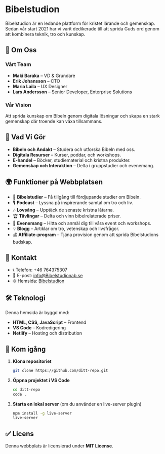 # Bibelstudion

Bibelstudion är en ledande plattform för kristet lärande och gemenskap. Sedan vår start 2021 har vi varit dedikerade till att sprida Guds ord genom att kombinera teknik, tro och kunskap.

## 📌 Om Oss

### Vårt Team
- **Maki Baraka** – VD & Grundare  
- **Erik Johansson** – CTO  
- **Maria Laila** – UX Designer  
- **Lars Andersson** – Senior Developer, Enterprise Solutions  

### Vår Vision
Att sprida kunskap om Bibeln genom digitala lösningar och skapa en stark gemenskap där troende kan växa tillsammans.

## 📖 Vad Vi Gör
- **Bibeln och Andakt** – Studera och utforska Bibeln med oss.  
- **Digitala Resurser** – Kurser, poddar, och workshops.  
- **E-handel** – Böcker, studiematerial och kristna produkter.  
- **Gemenskap och Interaktion** – Delta i gruppstudier och evenemang.

## 🌍 Funktioner på Webbplatsen
- 📜 **Bibelstudier** – Få tillgång till fördjupande studier om Bibeln.
- 🎙 **Podcast** – Lyssna på inspirerande samtal om tro och liv.
- 🎶 **Lovsång** – Upptäck de senaste kristna låtarna.
- 🏆 **Tävlingar** – Delta och vinn bibelrelaterade priser.
- 📆 **Evenemang** – Hitta och anmäl dig till våra event och workshops.
- 💡 **Blogg** – Artiklar om tro, vetenskap och livsfrågor.
- 💰 **Affiliate-program** – Tjäna provision genom att sprida Bibelstudions budskap.

## 🔗 Kontakt
- 📞 Telefon: +46 764375307
- 📧 E-post: [info@Bibelstudionab.se](mailto:info@Bibelstudionab.se)
- 🌐 Hemsida: [Bibelstudion](https://bibelstudion.netlify.app/)

## 🛠 Teknologi
Denna hemsida är byggd med:
- **HTML, CSS, JavaScript** – Frontend
- **VS Code** – Kodredigering
- **Netlify** – Hosting och distribution

## 🚀 Kom igång
1. **Klona repositoriet**
   ```sh
   git clone https://github.com/ditt-repo.git
   ```
2. **Öppna projektet i VS Code**
   ```sh
   cd ditt-repo
   code .
   ```
3. **Starta en lokal server** (om du använder en live-server plugin)
   ```sh
   npm install -g live-server
   live-server
   ```

## ✅ Licens
Denna webbplats är licensierad under **MIT License**.
